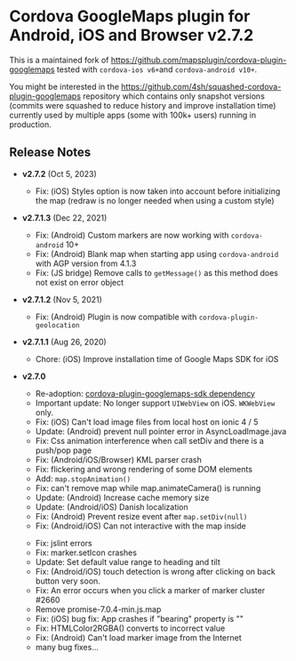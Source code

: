 # Cordova GoogleMaps plugin for Android, iOS and Browser v2.7.2

This is a maintained fork of https://github.com/mapsplugin/cordova-plugin-googlemaps tested with `cordova-ios v6+`and `cordova-android v10+`.

You might be interested in the https://github.com/4sh/squashed-cordova-plugin-googlemaps repository which contains only snapshot versions
(commits were squashed to reduce history and improve installation time) currently used by multiple apps (some with 100k+ users) running in production.

## Release Notes

  - **v2.7.2** (Oct 5, 2023)
    - Fix: (iOS) Styles option is now taken into account before initializing the map (redraw is no longer needed when using a custom style)

  - **v2.7.1.3** (Dec 22, 2021)
    - Fix: (Android) Custom markers are now working with `cordova-android` 10+
    - Fix: (Android) Blank map when starting app using `cordova-android` with AGP version from 4.1.3
    - Fix: (JS bridge) Remove calls to `getMessage()` as this method does not exist on error object

  - **v2.7.1.2** (Nov 5, 2021)
    - Fix: (Android) Plugin is now compatible with `cordova-plugin-geolocation`

  - **v2.7.1.1** (Aug 26, 2020)
    - Chore: (iOS) Improve installation time of Google Maps SDK for iOS 

  - **v2.7.0**
    - Re-adoption: <a href="https://github.com/mapsplugin/cordova-plugin-googlemaps-sdk" target="_blank">cordova-plugin-googlemaps-sdk dependency</a>
    - Important update: No longer support `UIWebView` on iOS. `WKWebView` only.
    - Fix: (iOS) Can't load image files from local host on ionic 4 / 5
    - Update: (Android) prevent null pointer error in AsyncLoadImage.java
    - Fix: Css animation interference when call setDiv and there is a push/pop page
    - Fix: (Android/iOS/Browser) KML parser crash
    - Fix: flickering and wrong rendering of some DOM elements
    - Add: `map.stopAnimation()`
    - Fix: can't remove map while map.animateCamera() is running
    - Update: (Android) Increase cache memory size
    - Update: (Android/iOS) Danish localization
    - Fix: (Android) Prevent resize event after `map.setDiv(null)`
    - Fix: (Android/iOS) Can not interactive with the map inside <form>
    - Fix: jslint errors
    - Fix: marker.setIcon crashes
    - Update: Set default value range to heading and tilt
    - Fix: (Android/iOS) touch detection is wrong after clicking on back button very soon.
    - Fix: An error occurs when you click a marker of marker cluster #2660
    - Remove promise-7.0.4-min.js.map
    - Fix: (iOS) bug fix: App crashes if "bearing" property is "<null>"
    - Fix: HTMLColor2RGBA() converts to incorrect value
    - Fix: (Android) Can't load marker image from the Internet
    - many bug fixes...
